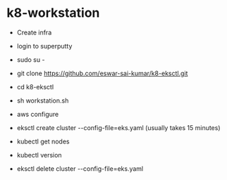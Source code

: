 # k8-workstation

- Create infra

- login to superputty 

- sudo su -

- git clone https://github.com/eswar-sai-kumar/k8-eksctl.git

- cd k8-eksctl

- sh workstation.sh

- aws configure

- eksctl create cluster --config-file=eks.yaml (usually takes 15 minutes)

- kubectl get nodes 

- kubectl version

- eksctl delete cluster --config-file=eks.yaml